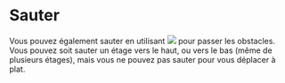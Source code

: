 
# Sauter #

Vous pouvez également sauter en utilisant <img src="resources/lightbot/jump.png" /> pour passer les obstacles. Vous pouvez soit sauter un étage vers le haut, ou
vers le bas (même de plusieurs étages), mais vous ne pouvez pas sauter pour
vous déplacer à plat.

